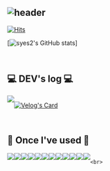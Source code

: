 <div align="left">

![header](https://capsule-render.vercel.app/api?type=waving&height=200&text=Welcome%20to%20syes2's%20GitHub%20👋&fontAlign=80&fontAlignY=40&color=gradient)
---
  
[![Hits](https://hits.seeyoufarm.com/api/count/incr/badge.svg?url=https%3A%2F%2Fgithub.com%2Fsyes2&count_bg=%23CCEEFF&title_bg=%23D3D3D3&icon=&icon_color=%23E7E7E7&title=hits&edge_flat=false)](https://hits.seeyoufarm.com)

[![syes2's GitHub stats](https://github-readme-stats.vercel.app/api?username=jiholee0&include_all_commits=true&theme=transparent&hide_border=true&count_private=true)]
 
<br>

## 💻 DEV's log 💻
<div style="display:flex; flex-direction:row;">
    <a href="https://velog.io/@yuseong">
        <img src="https://img.shields.io/badge/velog-20C997?style=for-the-badge&logo=velog&logoColor=white"> 
    </a>
  
[![Velog's Card](https://github-readme-tistory-card.vercel.app/api?name=easyhomputer&theme=default)](https://velog.io/@yuseong)
</div><br>

    
## 🔨 Once I've used 🔨
<div style="display:flex; flex-direction:row;">
    <img src="https://img.shields.io/badge/Andoid Studio-3DDC84?style=for-the-badge&logo=android studio&logoColor=white">
    <img src="https://img.shields.io/badge/flutter-02569B?style=for-the-badge&logo=flutter&logoColor=white"> 
    <img src="https://img.shields.io/badge/unity-000000?style=for-the-badge&logo=unity&logoColor=white"> 
    <img src="https://img.shields.io/badge/firebase-FFCA28?style=for-the-badge&logo=firebase&logoColor=white">
    <img src="https://img.shields.io/badge/mysql-4479A1?style=for-the-badge&logo=mysql&logoColor=white">
    <br>
    <img src="https://img.shields.io/badge/Java-007396?style=for-the-badge&logo=Java&logoColor=white"> 
    <img src="https://img.shields.io/badge/python-3776AB?style=for-the-badge&logo=python&logoColor=white"> 
    <img src="https://img.shields.io/badge/html5-E34F26?style=for-the-badge&logo=html5&logoColor=white"> 
    <img src="https://img.shields.io/badge/html5-E34F26?style=for-the-badge&logo=html5&logoColor=white"> 
    <img src="https://img.shields.io/badge/css-1572B6?style=for-the-badge&logo=css3&logoColor=white"> 
    <br>
    <img src="https://img.shields.io/badge/javascript-F7DF1E?style=for-the-badge&logo=flutter&logoColor=white"> 
    <img src="https://img.shields.io/badge/Kotlin-7F52FF?style=for-the-badge&logo=kotlin&logoColor=white">

    

    <br>
</div><br>
</div>
